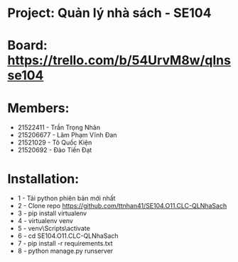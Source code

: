 # Project: Quản lý nhà sách - SE104
# Board: https://trello.com/b/54UrvM8w/qlnsse104
# Members:
* 21522411 - Trần Trọng Nhân
* 215206677 - Lâm Phạm Vĩnh Đan
* 21521029 - Tô Quốc Kiện
* 21520692 - Đào Tiến Đạt

# Installation:
* 1 - Tải python phiên bản mới nhất
* 2 - Clone repo https://github.com/ttnhan41/SE104.O11.CLC-QLNhaSach
* 3 - pip install virtualenv
* 4 - virtualenv venv
* 5 - venv\Scripts\activate
* 6 - cd SE104.O11.CLC-QLNhaSach
* 7 - pip install -r requirements.txt
* 8 - python manage.py runserver
